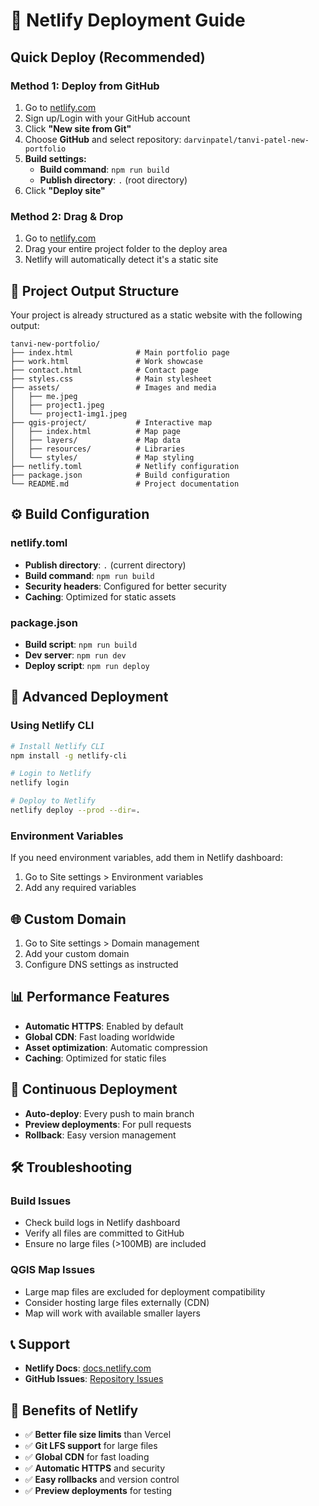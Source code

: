 # 🚀 Netlify Deployment Guide

## Quick Deploy (Recommended)

### Method 1: Deploy from GitHub
1. Go to [netlify.com](https://netlify.com)
2. Sign up/Login with your GitHub account
3. Click **"New site from Git"**
4. Choose **GitHub** and select repository: `darvinpatel/tanvi-patel-new-portfolio`
5. **Build settings:**
   - **Build command**: `npm run build`
   - **Publish directory**: `.` (root directory)
6. Click **"Deploy site"**

### Method 2: Drag & Drop
1. Go to [netlify.com](https://netlify.com)
2. Drag your entire project folder to the deploy area
3. Netlify will automatically detect it's a static site

## 📁 Project Output Structure

Your project is already structured as a static website with the following output:

```
tanvi-new-portfolio/
├── index.html              # Main portfolio page
├── work.html               # Work showcase
├── contact.html            # Contact page
├── styles.css              # Main stylesheet
├── assets/                 # Images and media
│   ├── me.jpeg
│   ├── project1.jpeg
│   └── project1-img1.jpeg
├── qgis-project/           # Interactive map
│   ├── index.html          # Map page
│   ├── layers/             # Map data
│   ├── resources/          # Libraries
│   └── styles/             # Map styling
├── netlify.toml            # Netlify configuration
├── package.json            # Build configuration
└── README.md               # Project documentation
```

## ⚙️ Build Configuration

### netlify.toml
- **Publish directory**: `.` (current directory)
- **Build command**: `npm run build`
- **Security headers**: Configured for better security
- **Caching**: Optimized for static assets

### package.json
- **Build script**: `npm run build`
- **Dev server**: `npm run dev`
- **Deploy script**: `npm run deploy`

## 🔧 Advanced Deployment

### Using Netlify CLI
```bash
# Install Netlify CLI
npm install -g netlify-cli

# Login to Netlify
netlify login

# Deploy to Netlify
netlify deploy --prod --dir=.
```

### Environment Variables
If you need environment variables, add them in Netlify dashboard:
1. Go to Site settings > Environment variables
2. Add any required variables

## 🌐 Custom Domain
1. Go to Site settings > Domain management
2. Add your custom domain
3. Configure DNS settings as instructed

## 📊 Performance Features
- **Automatic HTTPS**: Enabled by default
- **Global CDN**: Fast loading worldwide
- **Asset optimization**: Automatic compression
- **Caching**: Optimized for static files

## 🔄 Continuous Deployment
- **Auto-deploy**: Every push to main branch
- **Preview deployments**: For pull requests
- **Rollback**: Easy version management

## 🛠️ Troubleshooting

### Build Issues
- Check build logs in Netlify dashboard
- Verify all files are committed to GitHub
- Ensure no large files (>100MB) are included

### QGIS Map Issues
- Large map files are excluded for deployment compatibility
- Consider hosting large files externally (CDN)
- Map will work with available smaller layers

## 📞 Support
- **Netlify Docs**: [docs.netlify.com](https://docs.netlify.com)
- **GitHub Issues**: [Repository Issues](https://github.com/darvinpatel/tanvi-patel-new-portfolio/issues)

## 🎯 Benefits of Netlify
- ✅ **Better file size limits** than Vercel
- ✅ **Git LFS support** for large files
- ✅ **Global CDN** for fast loading
- ✅ **Automatic HTTPS** and security
- ✅ **Easy rollbacks** and version control
- ✅ **Preview deployments** for testing
